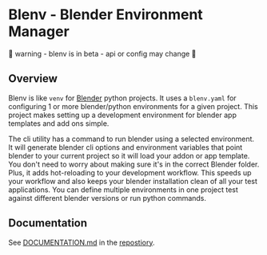 # Blenv - Blender Environment Manager

🔴 warning - blenv is in beta - api or config may change 🔴

## Overview
Blenv is like `venv` for [Blender](https://docs.blender.org/api/current/index.html) python projects. It uses a `blenv.yaml` for configuring 1 or more blender/python environments for a given project. This project makes setting up a development environment for blender app templates and add ons simple.

The cli utility has a command to run blender using a selected environment. It will generate blender cli options and environment variables that point blender to your current project so it will load your addon or app template. You don't need to worry about making sure it's in the correct Blender folder. Plus, it adds hot-reloading to your development workflow. This speeds up your workflow and also keeps your blender installation clean of all your test applications. You can define multiple environments in one project test against different blender versions or run python commands.

## Documentation

See [DOCUMENTATION.md](./DOCUMENTATION.md) in the [repostiory](https://github.com/medium-tech/bl-env).